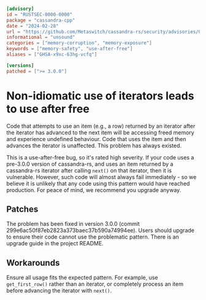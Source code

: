 ```toml
[advisory]
id = "RUSTSEC-0000-0000"
package = "cassandra-cpp"
date = "2024-02-28"
url = "https://github.com/Metaswitch/cassandra-rs/security/advisories/GHSA-x9xc-63hg-vcfq"
informational = "unsound"
categories = ["memory-corruption", "memory-exposure"]
keywords = ["memory-safety", "use-after-free"]
aliases = ["GHSA-x9xc-63hg-vcfq"]

[versions]
patched = [">= 3.0.0"]
```
# Non-idiomatic use of iterators leads to use after free

Code that attempts to use an item (e.g., a row) returned by an iterator after the iterator has advanced to the next item will be accessing freed memory and experience undefined behaviour. Code that uses the item and then advances the iterator is unaffected. This problem has always existed.

This is a use-after-free bug, so it's rated high severity. If your code uses a pre-3.0.0 version of cassandra-rs, and uses an item returned by a cassandra-rs iterator after calling `next()` on that iterator, then it is vulnerable. However, such code will almost always fail immediately - so we believe it is unlikely that any code using this pattern would have reached production. For peace of mind, we recommend you upgrade anyway.

## Patches

The problem has been fixed in version 3.0.0 (commit 299e6ac50f87eb2823a373baec37b590a74994ee). Users should upgrade to ensure their code cannot use the problematic pattern. There is an upgrade guide in the project README.

## Workarounds

Ensure all usage fits the expected pattern. For example, use `get_first_row()` rather than an iterator, or completely process an item before advancing the iterator with `next()`.

